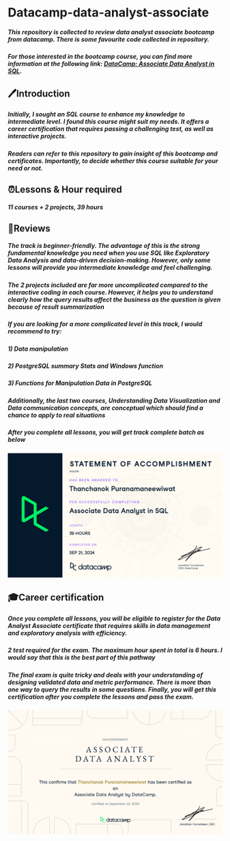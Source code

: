 # Datacamp-data-analyst-associate
##### This repository is collected to review data analyst associate bootcamp from datacamp. There is some favourite code collected in repository. 

##### For those interested in the bootcamp course, you can find more information at the following link: [DataCamp: Associate Data Analyst in SQL](https://app.datacamp.com/learn/career-tracks/associate-data-analyst-in-sql).
## 🖊️Introduction
##### Initially, I sought an SQL course to enhance my knowledge to intermediate level. I found this course might suit my needs. It offers a career certification that requires passing a challenging test, as well as interactive projects. 
##### Readers can refer to this repository to gain insight of this bootcamp and certificates. Importantly, to decide whether this course suitable for your need or not. 

## ⏰Lessons & Hour required
##### 11 courses + 2 projects, 39 hours

## 💭Reviews
##### The track is beginner-friendly. The advantage of this is the strong fundamental knowledge you need when you use SQL like Exploratory Data Analysis and data-driven decision-making. However, only some lessons will provide you intermediate knowledge and feel challenging.

##### The 2 projects included are far more uncomplicated compared to the interactive coding in each course. However, it helps you to understand clearly how the query results affect the business as the question is given because of result summarization

##### If you are looking for a more complicated level in this track, I would recommend to try:
##### 1) Data manipulation
##### 2) PostgreSQL summary Stats and Windows function
##### 3) Functions for Manipulation Data in PostgreSQL
##### Additionally, the last two courses, Understanding Data Visualization and Data communication concepts, are conceptual which should find a chance to apply to real situations

##### **After you complete all lessons, you will get track complete batch as below** 

<picture>
  <source media="(prefers-color-scheme: dark)" srcset="https://github.com/Thanchanokk-p/Datacamp-data-analyst-associate/blob/main/Analyst%20in%20SQL%20certification.png">
  <source media="(prefers-color-scheme: light)" srcset="https://github.com/Thanchanokk-p/Datacamp-data-analyst-associate/blob/main/Analyst%20in%20SQL%20certification.png">
  <img alt="certification1." src="https://github.com/Thanchanokk-p/Datacamp-data-analyst-associate/blob/main/Analyst%20in%20SQL%20certification.png">
</picture>

## 🎓Career certification
##### Once you complete all lessons, you will be eligible to register for the Data Analyst Associate certificate that requires skills in data management and exploratory analysis with efficiency. 

##### 2 test required for the exam. The maximum hour spent in total is 6 hours. I would say that this is the best part of this pathway

#####  The final exam is quite tricky and deals with your understanding of designing validated data and metric performance. There is more than one way to query the results in some questions. Finally, you will get this certification after you complete the lessons and pass the exam. 
<picture>
  <source media="(prefers-color-scheme: dark)" srcset="https://github.com/Thanchanokk-p/Datacamp-data-analyst-associate/blob/main/Data%20Analyst%20Associate%20certification.png">
  <source media="(prefers-color-scheme: light)" srcset="https://github.com/Thanchanokk-p/Datacamp-data-analyst-associate/blob/main/Data%20Analyst%20Associate%20certification.png">
  <img alt="certification2." src="https://github.com/Thanchanokk-p/Datacamp-data-analyst-associate/blob/main/Data%20Analyst%20Associate%20certification.png">
</picture>



